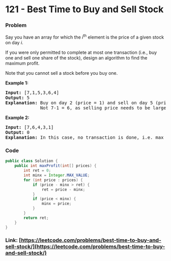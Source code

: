 # 121 - Best Time to Buy and Sell Stock

### Problem
<p>Say you have an array for which the <em>i</em><sup>th</sup> element is the price of a given stock on day <em>i</em>.</p>

<p>If you were only permitted to complete at most one transaction (i.e., buy one and sell one share of the stock), design an algorithm to find the maximum profit.</p>

<p>Note that you cannot sell a stock before you buy one.</p>

<p><strong>Example 1:</strong></p>

<pre>
<strong>Input:</strong> [7,1,5,3,6,4]
<strong>Output:</strong> 5
<strong>Explanation:</strong> Buy on day 2 (price = 1) and sell on day 5 (price = 6), profit = 6-1 = 5.
&nbsp;            Not 7-1 = 6, as selling price needs to be larger than buying price.
</pre>

<p><strong>Example 2:</strong></p>

<pre>
<strong>Input:</strong> [7,6,4,3,1]
<strong>Output:</strong> 0
<strong>Explanation:</strong> In this case, no transaction is done, i.e. max profit = 0.
</pre>


### Code
```java
public class Solution {
    public int maxProfit(int[] prices) {
        int ret = 0;
        int minx = Integer.MAX_VALUE;
        for (int price : prices) {
            if (price - minx > ret) {
                ret = price - minx;
            }
            if (price < minx) {
                minx = price;
            }
        }
        return ret;
    }
}
```
### Link: [https://leetcode.com/problems/best-time-to-buy-and-sell-stock/](https://leetcode.com/problems/best-time-to-buy-and-sell-stock/)
